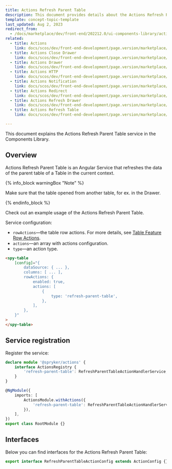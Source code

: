 ```yaml
---
title: Actions Refresh Parent Table
description: This document provides details about the Actions Refresh Parent Table service in the Components Library.
template: concept-topic-template
last_updated: Aug 2, 2023
redirect_from:
  - /docs/marketplace/dev/front-end/202212.0/ui-components-library/actions/actions-refresh-parent-table.html
related:
  - title: Actions
    link: docs/scos/dev/front-end-development/page.version/marketplace/ui-components-library/actions/ui-components-library-actions.html
  - title: Actions Close Drawer
    link: docs/scos/dev/front-end-development/page.version/marketplace/ui-components-library/actions/actions-close-drawer.html
  - title: Actions Drawer
    link: docs/scos/dev/front-end-development/page.version/marketplace/ui-components-library/actions/actions-drawer.html
  - title: Actions HTTP
    link: docs/scos/dev/front-end-development/page.version/marketplace/ui-components-library/actions/actions-http.html
  - title: Actions Notification
    link: docs/scos/dev/front-end-development/page.version/marketplace/ui-components-library/actions/actions-notification.html
  - title: Actions Redirect
    link: docs/scos/dev/front-end-development/page.version/marketplace/ui-components-library/actions/actions-redirect.html
  - title: Actions Refresh Drawer
    link: docs/scos/dev/front-end-development/page.version/marketplace/ui-components-library/actions/actions-refresh-drawer.html
  - title: Actions Refresh Table
    link: docs/scos/dev/front-end-development/page.version/marketplace/ui-components-library/actions/actions-refresh-table.html

---
```


This document explains the Actions Refresh Parent Table service in the Components Library.

## Overview

Actions Refresh Parent Table is an Angular Service that refreshes the data of the parent table of a Table in the current context.

{% info_block warningBox "Note" %}

Make sure that the table opened from another table, for ex. in the Drawer.

{% endinfo_block %}

Check out an example usage of the Actions Refresh Parent Table.

Service configuration:

- `rowActions`—the table row actions. For more details, see [Table Feature Row Actions](/docs/scos/dev/front-end-development/{{page.version}}/marketplace/table-design/table-feature-extension/table-feature-row-actions.html).  
- `actions`—an array with actions configuration.  
- `type`—an action type.  

```html
<spy-table
    [config]="{
        dataSource: { ... },
        columns: [ ... ],
        rowActions: {
            enabled: true,
            actions: [
                {
                    type: 'refresh-parent-table',
                },
            ],
        },
    }"
>
</spy-table>
```

## Service registration

Register the service:

```ts
declare module '@spryker/actions' {
    interface ActionsRegistry {
        'refresh-parent-table': RefreshParentTableActionHandlerService;
    }
}

@NgModule({
    imports: [
        ActionsModule.withActions({
            'refresh-parent-table': RefreshParentTableActionHandlerService,
        }),
    ],
})
export class RootModule {}
```

## Interfaces

Below you can find interfaces for the Actions Refresh Parent Table:

```ts
export interface RefreshParentTableActionConfig extends ActionConfig {}
```
